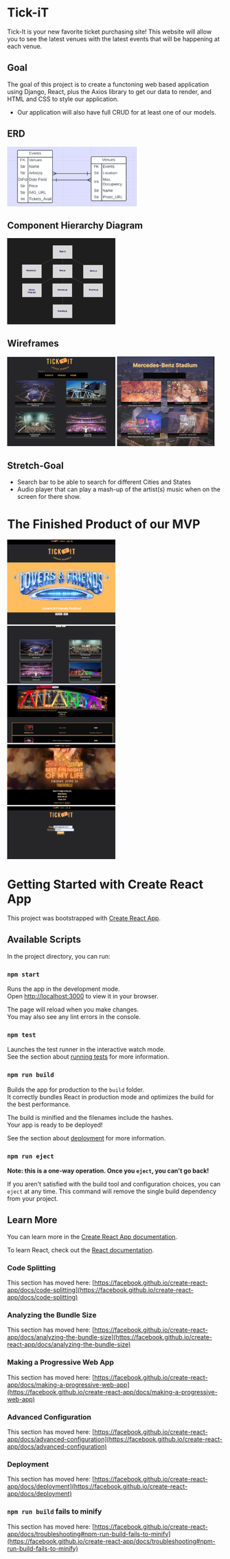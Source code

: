 # Tick-iT
Tick-It is your new favorite ticket purchasing site! This website will allow you to see the latest venues with the latest events that will be happening at each venue.

## Goal
The goal of this project is to create a functoning web based application using Django, React, plus the Axios library to get our data to render, and HTML and CSS to style our application. 
- Our application will also have full CRUD for at least one of our models.

## ERD
<img src="./assets/ERD.png" width=60% height=60%>

## Component Hierarchy Diagram
<img src="./assets/CHD.png" width=50% height=50%>

## Wireframes
<img src="./assets/wireframe1.png" width=50% height=50%> <img src="./assets/wireframe2.png" width=45% height=45%>

## Stretch-Goal
- Search bar to be able to search for different Cities and States 
- Audio player that can play a mash-up of the artist(s) music when on the screen for there show.

# The Finished Product of our MVP
<img src="./assets/home.png" width=50% height=50%> <img src="./assets/venues.png" width=50% height=50%>
<img src="./assets/venue.png" width=50% height=50%> <img src="./assets/event.png" width=50% height=50%>
<img src="./assets/login.png" width=50% height=50%>


# Getting Started with Create React App

This project was bootstrapped with [Create React App](https://github.com/facebook/create-react-app).

## Available Scripts

In the project directory, you can run:

### `npm start`

Runs the app in the development mode.\
Open [http://localhost:3000](http://localhost:3000) to view it in your browser.

The page will reload when you make changes.\
You may also see any lint errors in the console.

### `npm test`

Launches the test runner in the interactive watch mode.\
See the section about [running tests](https://facebook.github.io/create-react-app/docs/running-tests) for more information.

### `npm run build`

Builds the app for production to the `build` folder.\
It correctly bundles React in production mode and optimizes the build for the best performance.

The build is minified and the filenames include the hashes.\
Your app is ready to be deployed!

See the section about [deployment](https://facebook.github.io/create-react-app/docs/deployment) for more information.

### `npm run eject`

**Note: this is a one-way operation. Once you `eject`, you can't go back!**

If you aren't satisfied with the build tool and configuration choices, you can `eject` at any time. This command will remove the single build dependency from your project.

## Learn More

You can learn more in the [Create React App documentation](https://facebook.github.io/create-react-app/docs/getting-started).

To learn React, check out the [React documentation](https://reactjs.org/).

### Code Splitting

This section has moved here: [https://facebook.github.io/create-react-app/docs/code-splitting](https://facebook.github.io/create-react-app/docs/code-splitting)

### Analyzing the Bundle Size

This section has moved here: [https://facebook.github.io/create-react-app/docs/analyzing-the-bundle-size](https://facebook.github.io/create-react-app/docs/analyzing-the-bundle-size)

### Making a Progressive Web App

This section has moved here: [https://facebook.github.io/create-react-app/docs/making-a-progressive-web-app](https://facebook.github.io/create-react-app/docs/making-a-progressive-web-app)

### Advanced Configuration

This section has moved here: [https://facebook.github.io/create-react-app/docs/advanced-configuration](https://facebook.github.io/create-react-app/docs/advanced-configuration)

### Deployment

This section has moved here: [https://facebook.github.io/create-react-app/docs/deployment](https://facebook.github.io/create-react-app/docs/deployment)

### `npm run build` fails to minify

This section has moved here: [https://facebook.github.io/create-react-app/docs/troubleshooting#npm-run-build-fails-to-minify](https://facebook.github.io/create-react-app/docs/troubleshooting#npm-run-build-fails-to-minify)

